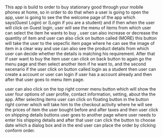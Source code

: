 This app is build to order to buy stationary good through your mobile phones at home, so in order to do that when a user is 
going to open the app, user is going to see the the welcome page of the app which says(Guest Login) or (Login if you are a student)
and if then when the user will click on Guest login, user will see the menu of items from which user can select the item he wants to buy
, user can also increase or decrease the quantity of item and user can also click on button called (MORE) this button will take the user to the 
sepecfic item page where he can see the image of item in a clear way and use can also see the product details from which user can
decide whether the details is matching his requirement. After that if user want to buy the item user can click on back button to
again go the menu page and then select another item if he want to, and the second secenario if the user click on button called login as a 
student then user can create a account or user can login if user has a account already and then after that user goes to menu item page.

user can also click on the top right corner menu button which will show the user four options of user profile, contact information, setting,
about the the app. After selecting items user can click on floating button in the button right corner which will take him to the checkout 
activity where he will see the prices of item the user bought before and after taxes and then user click on shipping details buttons user 
goes to another page where user needs to enter his shipping details and after that user can click the button to choose date which a dialog 
box and in the end user can place the order by clicking conform order.
